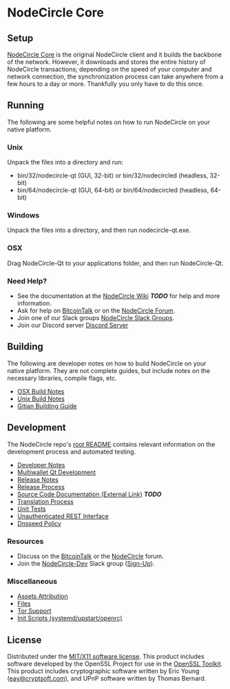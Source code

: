 NodeCircle Core
=====================

Setup
---------------------
[NodeCircle Core](http://nodecircle.org/wallet) is the original NodeCircle client and it builds the backbone of the network. However, it downloads and stores the entire history of NodeCircle transactions; depending on the speed of your computer and network connection, the synchronization process can take anywhere from a few hours to a day or more. Thankfully you only have to do this once.

Running
---------------------
The following are some helpful notes on how to run NodeCircle on your native platform.

### Unix

Unpack the files into a directory and run:

- bin/32/nodecircle-qt (GUI, 32-bit) or bin/32/nodecircled (headless, 32-bit)
- bin/64/nodecircle-qt (GUI, 64-bit) or bin/64/nodecircled (headless, 64-bit)

### Windows

Unpack the files into a directory, and then run nodecircle-qt.exe.

### OSX

Drag NodeCircle-Qt to your applications folder, and then run NodeCircle-Qt.

### Need Help?

* See the documentation at the [NodeCircle Wiki](https://en.bitcoin.it/wiki/Main_Page) ***TODO***
for help and more information.
* Ask for help on [BitcoinTalk](https://bitcointalk.org/index.php?topic=1262920.0) or on the [NodeCircle Forum](http://forum.nodecircle.org/).
* Join one of our Slack groups [NodeCircle Slack Groups](https://nodecircle.org/slack-logins/).
* Join our Discord server [Discord Server](https://discord.gg/dTRhamf)

Building
---------------------
The following are developer notes on how to build NodeCircle on your native platform. They are not complete guides, but include notes on the necessary libraries, compile flags, etc.

- [OSX Build Notes](build-osx.md)
- [Unix Build Notes](build-unix.md)
- [Gitian Building Guide](gitian-building.md)

Development
---------------------
The NodeCircle repo's [root README](https://github.com/nodecircle/NodeCircle/blob/master/README.md) contains relevant information on the development process and automated testing.

- [Developer Notes](developer-notes.md)
- [Multiwallet Qt Development](multiwallet-qt.md)
- [Release Notes](release-notes.md)
- [Release Process](release-process.md)
- [Source Code Documentation (External Link)](https://dev.visucore.com/bitcoin/doxygen/) ***TODO***
- [Translation Process](translation_process.md)
- [Unit Tests](unit-tests.md)
- [Unauthenticated REST Interface](REST-interface.md)
- [Dnsseed Policy](dnsseed-policy.md)

### Resources

* Discuss on the [BitcoinTalk](https://bitcointalk.org/index.php?topic=1262920.0) or the [NodeCircle](http://forum.nodecircle.org/) forum.
* Join the [NodeCircle-Dev](https://nodecircle-dev.slack.com/) Slack group ([Sign-Up](https://nodecircle-dev.herokuapp.com/)).

### Miscellaneous
- [Assets Attribution](assets-attribution.md)
- [Files](files.md)
- [Tor Support](tor.md)
- [Init Scripts (systemd/upstart/openrc)](init.md)

License
---------------------
Distributed under the [MIT/X11 software license](http://www.opensource.org/licenses/mit-license.php).
This product includes software developed by the OpenSSL Project for use in the [OpenSSL Toolkit](https://www.openssl.org/). This product includes
cryptographic software written by Eric Young ([eay@cryptsoft.com](mailto:eay@cryptsoft.com)), and UPnP software written by Thomas Bernard.
